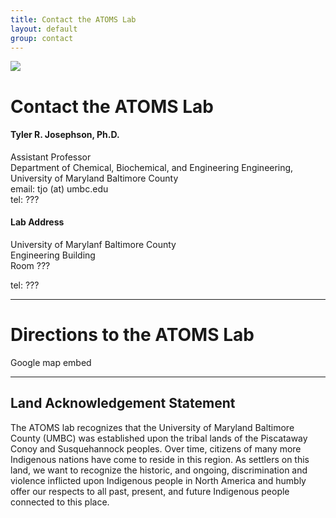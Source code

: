 ```yaml
---
title: Contact the ATOMS Lab
layout: default
group: contact
---
```

<img class="wide" src="/static/img/campus-eng-2.png">


# Contact the ATOMS Lab


<div class="row">

<div class="col-md-4">

  
  <h4>Tyler R. Josephson, Ph.D.</h4>
  Assistant Professor  <br>
  Department of Chemical, Biochemical, and Engineering Engineering,  <br>
  University of Maryland Baltimore County  <br>
  email: tjo (at) umbc.edu <br>
  tel: ???

</div>
  
<!--</div>-->

<!--<div class="row">-->

<div class="col-md-4">

<h4>Lab Address</h4>
University of Marylanf Baltimore County <br>
Engineering Building <br>
Room ??? <br>

tel: ???

</div>

</div>

* * *

# Directions to the ATOMS Lab
Google map embed

</div>

</div>

* * *

## Land Acknowledgement Statement

The ATOMS lab recognizes that the University of Maryland Baltimore County (UMBC) was established upon the tribal lands of the Piscataway Conoy and Susquehannock peoples. Over time, citizens of many more Indigenous nations have come to reside in this region. As settlers on this land, we want to recognize the historic, and ongoing, discrimination and violence inflicted upon Indigenous people in North America and humbly offer our respects to all past, present, and future Indigenous people connected to this place.

